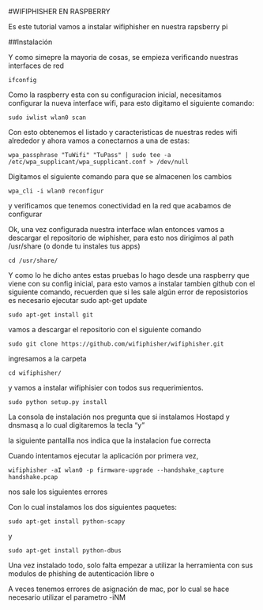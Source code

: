 

#WIFIPHISHER EN RASPBERRY


Es este tutorial vamos a instalar wifiphisher en nuestra rapsberry pi


##Instalación


Y como simepre la mayoria de cosas, se empieza verificando nuestras interfaces de red

```
ifconfig
```


Como la raspberry esta con su configuracion inicial, necesitamos configurar la nueva interface wifi, para esto digitamo el siguiente comando:


```
sudo iwlist wlan0 scan
```

Con esto obtenemos el listado y caracteristicas de nuestras redes wifi alrededor y ahora vamos a conectarnos a una de  estas:

```
wpa_passphrase "TuWifi" "TuPass" | sudo tee -a /etc/wpa_supplicant/wpa_supplicant.conf > /dev/null
```

Digitamos el siguiente comando para que se almacenen los cambios

```
wpa_cli -i wlan0 reconfigur
```

y verificamos que tenemos conectividad en la red que acabamos de configurar
 



Ok, una vez configurada nuestra interface wlan entonces vamos a descargar el repositorio de wiphisher, para esto nos dirigimos al path /usr/share (o donde tu instales tus apps)

```
cd /usr/share/
```

Y como lo he dicho antes estas pruebas lo hago desde una raspberry que viene con su config  inicial, para esto vamos a instalar tambien github con el siguiente comando, recuerden que si les sale algún error de reposistorios es necesario ejecutar sudo apt-get update

```
sudo apt-get install git
```

vamos a descargar el repositorio con el siguiente comando

```
sudo git clone https://github.com/wifiphisher/wifiphisher.git
```

ingresamos a la carpeta

```
cd wifiphisher/
```

y vamos a instalar wifiphisier con todos sus requerimientos.

```
sudo python setup.py install
```

La consola de instalación nos pregunta que si instalamos Hostapd y dnsmasq a lo cual digitaremos la tecla “y”



la siguiente pantallla nos indica que la instalacion fue correcta





Cuando intentamos ejecutar la aplicación por  primera vez, 

```
wifiphisher -aI wlan0 -p firmware-upgrade --handshake_capture handshake.pcap
```

nos sale los siguientes errores


Con lo cual instalamos los dos siguientes paquetes:

```
sudo apt-get install python-scapy
```

y 

```
sudo apt-get install python-dbus
```


Una vez instalado todo, solo falta empezar a utilizar la herramienta con sus modulos de phishing de autenticación libre o 






A veces tenemos  errores de asignación de mac, por lo cual  se hace necesario utilizar el parametro -iNM






